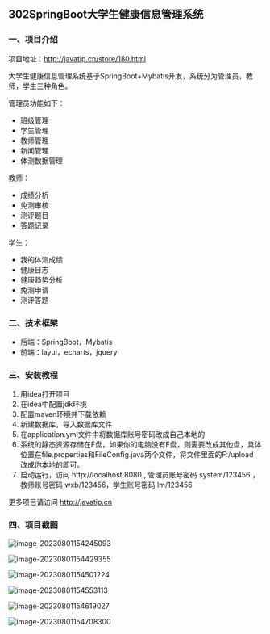 ## 302SpringBoot大学生健康信息管理系统

### 一、项目介绍

项目地址：http://javatip.cn/store/180.html

大学生健康信息管理系统基于SpringBoot+Mybatis开发，系统分为管理员，教师，学生三种角色。

管理员功能如下：

- 班级管理
- 学生管理
- 教师管理
- 新闻管理
- 体测数据管理

教师：

- 成绩分析
- 免测审核
- 测评题目
- 答题记录

学生：

- 我的体测成绩
- 健康日志
- 健康趋势分析
- 免测申请
- 测评答题

### 二、技术框架

- 后端：SpringBoot，Mybatis
- 前端：layui，echarts，jquery

### 三、安装教程

1. 用idea打开项目
2. 在idea中配置jdk环境
3. 配置maven环境并下载依赖
4. 新建数据库，导入数据库文件
5. 在application.yml文件中将数据库账号密码改成自己本地的
6. 系统的静态资源存储在F盘，如果你的电脑没有F盘，则需要改成其他盘，具体位置在file.properties和FileConfig.java两个文件，将文件里面的F:/upload 改成你本地的即可。
7. 启动运行，访问 http://localhost:8080  , 管理员账号密码 system/123456 ，教师账号密码 wxb/123456，学生账号密码 lm/123456

更多项目请访问 http://javatip.cn

### 四、项目截图

![image-20230801154245093](http://image.javatip.cn/bysj/20230801154246.png)

![image-20230801154429355](http://image.javatip.cn/bysj/20230801154429.png)

![image-20230801154501224](http://image.javatip.cn/bysj/20230801154501.png)

![image-20230801154553113](http://image.javatip.cn/bysj/20230801154553.png)

![image-20230801154619027](http://image.javatip.cn/bysj/20230801154619.png)

![image-20230801154708300](http://image.javatip.cn/bysj/20230801154708.png)
